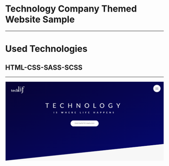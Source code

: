 <h1>Technology Company Themed Website Sample </h1>
<hr>
<h1>Used Technologies</h1>
<h2>HTML-CSS-SASS-SCSS </h2>
<hr>
<img src="ss.png">
